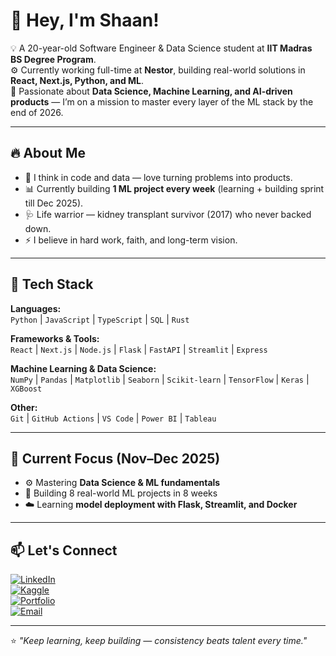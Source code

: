 # 👋 Hey, I'm Shaan!

💡 A 20-year-old Software Engineer & Data Science student at **IIT Madras BS Degree Program**.  
⚙️ Currently working full-time at **Nestor**, building real-world solutions in **React, Next.js, Python, and ML**.  
🚀 Passionate about **Data Science, Machine Learning, and AI-driven products** — I’m on a mission to master every layer of the ML stack by the end of 2026.

---

## 🔥 About Me

- 🧠 I think in code and data — love turning problems into products.
- 📊 Currently building **1 ML project every week** (learning + building sprint till Dec 2025).
- 🩺 Life warrior — kidney transplant survivor (2017) who never backed down.
- ⚡ I believe in hard work, faith, and long-term vision.

---

## 🧰 Tech Stack

**Languages:**  
`Python` | `JavaScript` | `TypeScript` | `SQL` | `Rust`

**Frameworks & Tools:**  
`React` | `Next.js` | `Node.js` | `Flask` | `FastAPI` | `Streamlit` | `Express` 

**Machine Learning & Data Science:**  
`NumPy` | `Pandas` | `Matplotlib` | `Seaborn` | `Scikit-learn` | `TensorFlow` | `Keras` | `XGBoost`

**Other:**  
`Git` | `GitHub Actions` | `VS Code` | `Power BI` | `Tableau`

---

## 🧩 Current Focus (Nov–Dec 2025)

- ⚙️ Mastering **Data Science & ML fundamentals**
- 🤖 Building 8 real-world ML projects in 8 weeks
- ☁️ Learning **model deployment with Flask, Streamlit, and Docker**

---

## 📫 Let's Connect

[![LinkedIn](https://img.shields.io/badge/LinkedIn-blue?logo=linkedin&logoColor=white)](https://linkedin.com/in/iamshn)  
[![Kaggle](https://img.shields.io/badge/Kaggle-blue?logo=kaggle&logoColor=white)](https://kaggle.com/iamshaan20)  
[![Portfolio](https://img.shields.io/badge/Portfolio-black?logo=vercel&logoColor=white)](https://imshn.github.io)  
[![Email](https://img.shields.io/badge/Email-grey?logo=gmail&logoColor=white)](mailto:shahnawaz28april@gmail.com)

---

⭐ *"Keep learning, keep building — consistency beats talent every time."*
